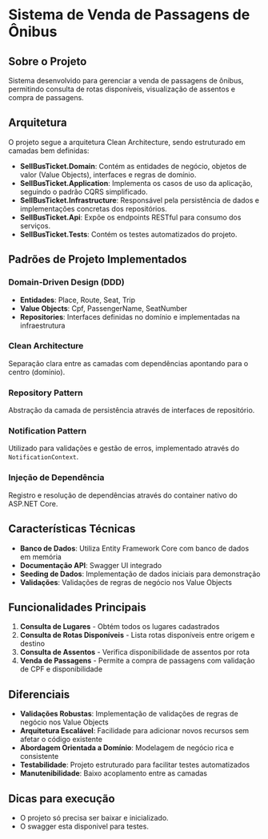 # Sistema de Venda de Passagens de Ônibus

## Sobre o Projeto
Sistema desenvolvido para gerenciar a venda de passagens de ônibus, permitindo consulta de rotas disponíveis, visualização de assentos e compra de passagens.

## Arquitetura
O projeto segue a arquitetura Clean Architecture, sendo estruturado em camadas bem definidas:

- **SellBusTicket.Domain**: Contém as entidades de negócio, objetos de valor (Value Objects), interfaces e regras de domínio.
- **SellBusTicket.Application**: Implementa os casos de uso da aplicação, seguindo o padrão CQRS simplificado.
- **SellBusTicket.Infrastructure**: Responsável pela persistência de dados e implementações concretas dos repositórios.
- **SellBusTicket.Api**: Expõe os endpoints RESTful para consumo dos serviços.
- **SellBusTicket.Tests**: Contém os testes automatizados do projeto.

## Padrões de Projeto Implementados

### Domain-Driven Design (DDD)
- **Entidades**: Place, Route, Seat, Trip
- **Value Objects**: Cpf, PassengerName, SeatNumber
- **Repositories**: Interfaces definidas no domínio e implementadas na infraestrutura

### Clean Architecture
Separação clara entre as camadas com dependências apontando para o centro (domínio).

### Repository Pattern
Abstração da camada de persistência através de interfaces de repositório.

### Notification Pattern
Utilizado para validações e gestão de erros, implementado através do `NotificationContext`.

### Injeção de Dependência
Registro e resolução de dependências através do container nativo do ASP.NET Core.

## Características Técnicas

- **Banco de Dados**: Utiliza Entity Framework Core com banco de dados em memória
- **Documentação API**: Swagger UI integrado
- **Seeding de Dados**: Implementação de dados iniciais para demonstração
- **Validações**: Validações de regras de negócio nos Value Objects

## Funcionalidades Principais

1. **Consulta de Lugares** - Obtém todos os lugares cadastrados
2. **Consulta de Rotas Disponíveis** - Lista rotas disponíveis entre origem e destino
3. **Consulta de Assentos** - Verifica disponibilidade de assentos por rota
4. **Venda de Passagens** - Permite a compra de passagens com validação de CPF e disponibilidade

## Diferenciais

- **Validações Robustas**: Implementação de validações de regras de negócio nos Value Objects
- **Arquitetura Escalável**: Facilidade para adicionar novos recursos sem afetar o código existente
- **Abordagem Orientada a Domínio**: Modelagem de negócio rica e consistente
- **Testabilidade**: Projeto estruturado para facilitar testes automatizados
- **Manutenibilidade**: Baixo acoplamento entre as camadas


## Dicas para execução

- O projeto só precisa ser baixar e inicializado.
- O swagger esta disponivel para testes.

